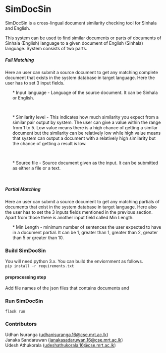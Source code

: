 # SimDocSin

SimDocSin is a cross-lingual document similarity checking tool for Sinhala and English.

This system can be used to find similar documents or parts of documents of Sinhala (English) language to a given document of English (Sinhala) language. System consists of two parts.

##### Full Matching

Here an user can submit a source document to get any matching complete document that exists in the system database in target language. Here the user has to set 3 input fields. <br> 
<ul>* Input language - Language of the source document. It can be Sinhala or English.</ul><br>
<ul>* Similarity level - This indicates how much similarity you expect from a similar pair output by system. The user can give a value within the range from 1 to 5. Low value means there is a high chance of getting a similar document but the similarity can be relatively low while high value means that system can output a document with a relatively high similarity but the chance of getting a result is low.</ul> <br>
<ul>* Source file - Source document given as the input. It can be submitted as either a file or a text.</ul><br>


##### Partial Matching

Here an user can submit a source document to get any matching partials of documents that exist in the system database in target language. Here also the user has to set the 3 inputs fields mentioned in the previous section. Apart from those there is another input field called Min Length. <br> <ul> * Min Length - minimum number of sentences the user expected to have in a document partial. It can be 1, greater than 1, greater than 2, greater than 5 or greater than 10.</ul>


### Build SimDocSin
You will need python 3.x. You can build the enviornment as follows.<br>
```pip install -r requirements.txt```<br>

#### preprocessing step
Add file names of the json files that contains documents and

### Run SimDocSin
```flask run```

### Contributors
Udhan Isuranga (udhanisuranga.16@cse.mrt.ac.lk) <br>
Janaka Sandaruwan (janakasadaruwan.16@cse.mrt.ac.lk) <br>
Udesh Athukorala (udeshathukorala.16@cse.mrt.ac.lk) <br>
